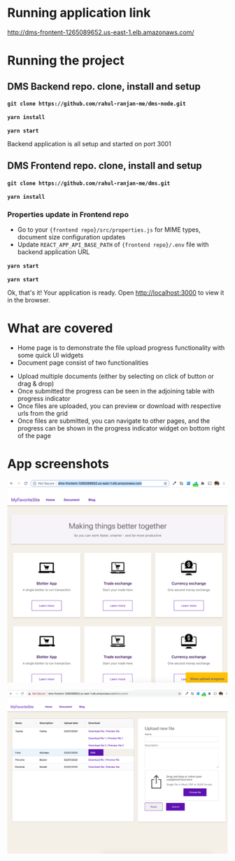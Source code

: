 # Running application link

http://dms-frontent-1265089652.us-east-1.elb.amazonaws.com/

# Running the project

## DMS Backend repo. clone, install and setup
**`git clone https://github.com/rahul-ranjan-me/dms-node.git`**

**`yarn install`**

**`yarn start`**

Backend application is all setup and started on port 3001


## DMS Frontend repo. clone, install and setup
**`git clone https://github.com/rahul-ranjan-me/dms.git`**

**`yarn install`**

### Properties update in Frontend repo
- Go to your `{frontend repo}/src/properties.js` for MIME types, document size configuration updates
- Update `REACT_APP_API_BASE_PATH` of `{frontend repo}/.env` file with backend application URL

**`yarn start`**

**`yarn start`**

Ok, that's it! Your application is ready. Open [http://localhost:3000](http://localhost:3000) to view it in the browser.


# What are covered

- Home page is to demonstrate the file upload progress functionality with some quick UI widgets
- Document page consist of two functionalities
* Upload multiple documents (either by selecting on click of button or drag & drop)
* Once submitted the progress can be seen in the adjoining table with progress indicator
* Once files are uploaded, you can preview or download with respective urls from the grid
* Once files are submitted, you can navigate to other pages, and the progress can be shown in the progress indicator widget on bottom right of the page

# App screenshots

![screenshot](
https://raw.githubusercontent.com/rahul-ranjan-me/dms/master/home.png)

![screenshot](
https://raw.githubusercontent.com/rahul-ranjan-me/dms/master/image.png)

